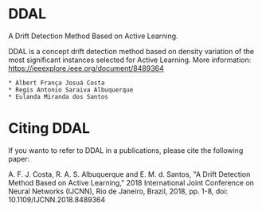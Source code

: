 # DDAL
A Drift Detection Method Based on Active Learning.

DDAL is a concept drift detection method based on density variation of the most significant instances selected for Active Learning.
More information:
    https://ieeexplore.ieee.org/document/8489364
    
    * Albert França Josuá Costa
    * Regis Antonio Saraiva Albuquerque
    * Eulanda Miranda dos Santos

# Citing DDAL

If you wanto to refer to DDAL in a publications, please cite the following paper:

A. F. J. Costa, R. A. S. Albuquerque and E. M. d. Santos, "A Drift Detection Method Based on Active Learning," 2018 International Joint Conference on Neural Networks (IJCNN), Rio de Janeiro, Brazil, 2018, pp. 1-8, doi: 10.1109/IJCNN.2018.8489364
